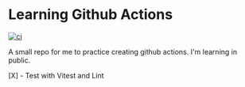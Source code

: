 # Learning Github Actions
[![ci](https://github.com/ralacerda/learning-gh-actions/actions/workflows/ci.yml/badge.svg)](https://github.com/ralacerda/learning-gh-actions/actions/workflows/ci.yml)

A small repo for me to practice creating github actions. I'm learning in public.

[X] - Test with Vitest and Lint
